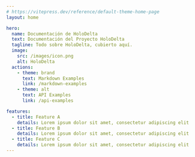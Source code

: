 ```yaml
---
# https://vitepress.dev/reference/default-theme-home-page
layout: home

hero:
  name: Documentación de HoloDelta
  text: Documentación del Proyecto HoloDelta
  tagline: Todo sobre HoloDelta, cubierto aquí.
  image:
    src: /images/icon.png
    alt: HoloDelta
  actions:
    - theme: brand
      text: Markdown Examples
      link: /markdown-examples
    - theme: alt
      text: API Examples
      link: /api-examples

features:
  - title: Feature A
    details: Lorem ipsum dolor sit amet, consectetur adipiscing elit
  - title: Feature B
    details: Lorem ipsum dolor sit amet, consectetur adipiscing elit
  - title: Feature C
    details: Lorem ipsum dolor sit amet, consectetur adipiscing elit
---
```

